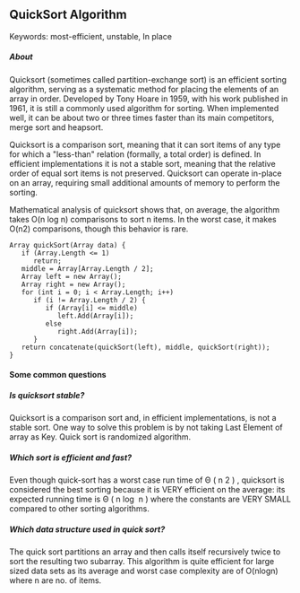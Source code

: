 ## QuickSort Algorithm

Keywords: most-efficient, unstable, In place

##### About
Quicksort (sometimes called partition-exchange sort) is an efficient sorting algorithm, serving as a systematic method for placing the elements of an array in order. Developed by Tony Hoare in 1959, with his work published in 1961, it is still a commonly used algorithm for sorting. When implemented well, it can be about two or three times faster than its main competitors, merge sort and heapsort.

Quicksort is a comparison sort, meaning that it can sort items of any type for which a "less-than" relation (formally, a total order) is defined. In efficient implementations it is not a stable sort, meaning that the relative order of equal sort items is not preserved. Quicksort can operate in-place on an array, requiring small additional amounts of memory to perform the sorting.

Mathematical analysis of quicksort shows that, on average, the algorithm takes O(n log n) comparisons to sort n items. In the worst case, it makes O(n2) comparisons, though this behavior is rare.

```
Array quickSort(Array data) {
   if (Array.Length <= 1)
      return;
   middle = Array[Array.Length / 2];
   Array left = new Array();
   Array right = new Array();
   for (int i = 0; i < Array.Length; i++)
      if (i != Array.Length / 2) {
         if (Array[i] <= middle)
            left.Add(Array[i]);
         else
            right.Add(Array[i]);
      }
   return concatenate(quickSort(left), middle, quickSort(right));
}
```

#### Some common questions
##### Is quicksort stable?
Quicksort is a comparison sort and, in efficient implementations, is not a stable sort. One way to solve this problem is by not taking Last Element of array as Key. Quick sort is randomized algorithm.

##### Which sort is efficient and fast?
Even though quick-sort has a worst case run time of Θ ( n 2 ) , quicksort is considered the best sorting because it is VERY efficient on the average: its expected running time is Θ ( n log ⁡ n ) where the constants are VERY SMALL compared to other sorting algorithms.

##### Which data structure used in quick sort?
The quick sort partitions an array and then calls itself recursively twice to sort the resulting two subarray. This algorithm is quite efficient for large sized data sets as its average and worst case complexity are of O(nlogn) where n are no. of items.
